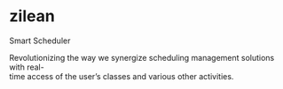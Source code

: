 # zilean
Smart Scheduler

Revolutionizing the way we synergize scheduling management solutions with real-  
time access of the user’s classes and various other activities.  
